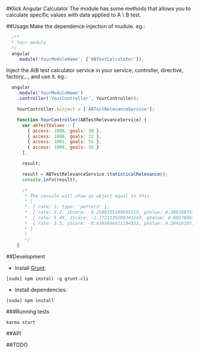#Klick Angular Calculator
The module has some methods that allows you to calculate specific values with data applied to A \ B test.

##Usage
Make the dependence injection of mudule.
eg.:
```js
  /**
  * Your module
  */
  angular
    .module('YourModuleName', ['ABTestCalculator']);
```

Inject the A\B test calculator service in your service, controller, directive, factory,.., and use it.
eg.:
```js
  angular
    .module('YourModuleName')
    .controller('YourController', YourController);

    YourController.$inject = ['ABTestRelevanceService'];

    function YourController(ABTestRelevanceService) {
      var abTestValues : [
        { access: 1000, goals: 30 },
        { access: 1000, goals: 32 },
        { access: 1001, goals: 55 },
        { access: 1000, goals: 35 }
      ],

      result;

      result = ABTestRelevanceService.statisticalRelevance();
      console.info(result);

      /*
       * The console will show an object equal to this.
       * [
       *  { rate: 3, type: 'pattern' },
       *  { rate: 3.2, zScore: -0.2580355189695215, pValue: 0.39818974750130653, confidentiality: 60.18 },
       *  { rate: 5.49, zScore: -2.7721139209341543, pValue: 0.002784677087099785, confidentiality: 99.72 },
       *  { rate: 3.5, zScore: -0.6305666611194322, pValue: 0.2641619516715518, confidentiality: 73.58 }
       * ]
       *
       */
    }
```


##Development

- Install [Grunt](http://gruntjs.com/):

```shellscript
[sudo] npm install -g grunt-cli
```

- Install dependencies:

```shellscript
[sudo] npm install
```

###Running tests

```shellscript
karma start
```

##API

##TODO
